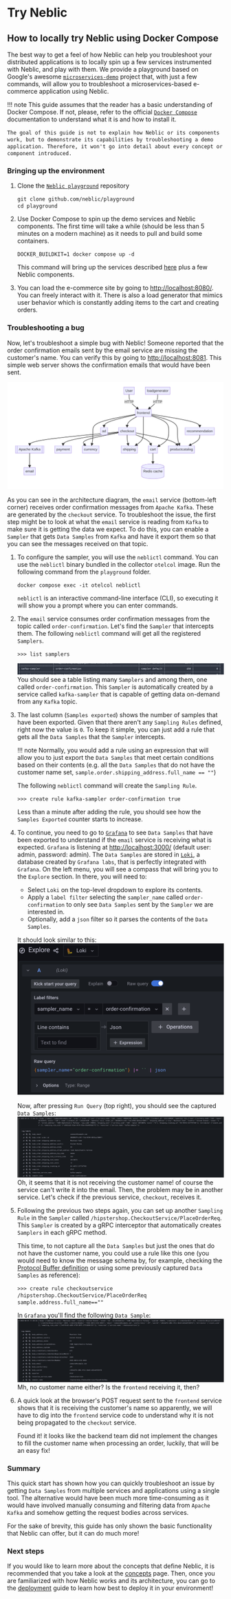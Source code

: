 # Try Neblic

## How to locally try Neblic using Docker Compose

The best way to get a feel of how Neblic can help you troubleshoot your distributed applications is to locally spin up a few services instrumented with Neblic, and play with them. We provide a playground based on Google's awesome [`microservices-demo`](https://github.com/GoogleCloudPlatform/microservices-demo) project that, with just a few commands, will allow you to troubleshoot a microservices-based e-commerce application using Neblic.

!!! note
    This guide assumes that the reader has a basic understanding of Docker Compose. If not, please, refer to the official [`Docker Compose`](https://docs.docker.com/compose/) documentation to understand what it is and how to install it. 

    The goal of this guide is not to explain how Neblic or its components work, but to demonstrate its capabilities by troubleshooting a demo application. Therefore, it won't go into detail about every concept or component introduced.

### Bringing up the environment

1. Clone the [`Neblic playground`](https://github.com/neblic/playground) repository
    ``` shell
    git clone github.com/neblic/playground
    cd playground
    ```

2. Use Docker Compose to spin up the demo services and Neblic components. The first time will take a while (should be less than 5 minutes on a modern machine) as it needs to pull and build some containers.

    ``` shell
    DOCKER_BUILDKIT=1 docker compose up -d
    ```
    This command will bring up the services described [here](https://github.com/neblic/playground/tree/main/svc#architecture) plus a few Neblic components.

3. You can load the e-commerce site by going to [http://localhost:8080/](http://localhost:8080/). You can freely interact with it. There is also a load generator that mimics user behavior which is constantly adding items to the cart and creating orders.

### Troubleshooting a bug

Now, let's troubleshoot a simple bug with Neblic! Someone reported that the order confirmation emails sent by the email service are missing the customer's name. You can verify this by going to [http://localhost:8081](http://localhost:8081). This simple web server shows the confirmation emails that would have been sent.

![demo architecture diagram](../assets/imgs/demo-architecture-diagram.png)

As you can see in the architecture diagram, the `email` service (bottom-left corner) receives order confirmation messages from `Apache Kafka`. These are generated by the `checkout` service. To troubleshoot the issue, the first step might be to look at what the `email` service is reading from `Kafka` to make sure it is getting the data we expect. To do this, you can enable a `Sampler` that gets  `Data Samples` from `Kafka` and have it export them so that you can see the messages received on that topic.

1. To configure the sampler, you will use the `neblictl` command. You can use the `neblictl` binary bundled in the collector `otelcol` image. Run the following command from the `playground` folder.

    ```shell
    docker compose exec -it otelcol neblictl
    ```
    `neblictl` is an interactive command-line interface (CLI), so executing it will show you a prompt where you can enter commands.

2. The `email` service consumes order confirmation messages from the topic called `order-confirmation`. Let's find the `Sampler` that intercepts them. The following `neblictl` command will get all the registered `Samplers`.

    ```
    >>> list samplers
    ```
    ![kafka-sampler](../assets/imgs/neblictl-kafka-sampler.png)
    You should see a table listing many `Samplers` and among them, one called `order-confirmation`. This `Sampler` is automatically created by a service called `kafka-sampler` that is capable of getting data on-demand from any `Kafka` topic. 

3. The last column (`Samples exported`) shows the number of samples that have been exported. Given that there aren't any `Sampling Rules` defined, right now the value is `0`. To keep it simple, you can just add a rule that gets all the `Data Samples` that the `Sampler` intercepts. 

    !!! note 
        Normally, you would add a rule using an expression that will allow you to just export the `Data Samples` that meet certain conditions based on their contents (e.g. all the `Data Samples` that do not have the customer name set, `sample.order.shipping_address.full_name == ""`)

    The following `neblictl` command will create the `Sampling Rule`.
    ```
    >>> create rule kafka-sampler order-confirmation true
    ```
    Less than a minute after adding the rule, you should see how the `Samples Exported` counter starts to increase.

4. To continue, you need to go to [`Grafana`](https://grafana.com/grafana/) to see `Data Samples` that have been exported to understand if the `email` service is receiving what is expected. `Grafana` is listening at [http://localhost:3000/](http://localhost:3000/) (default user: admin, password: admin). The `Data Samples` are stored in [`Loki`](https://grafana.com/oss/loki/), a database created by `Grafana labs`, that is perfectly integrated with `Grafana`. On the left menu, you will see a compass that will bring you to the `Explore` section. In there, you will need to:
    * Select `Loki` on the top-level dropdown to explore its contents.
    * Apply a `label filter` selecting the `sampler_name` called `order-confirmation` to only see `Data Samples` sent by the `Sampler` we are interested in.
    * Optionally, add a `json` filter so it parses the contents of the `Data Samples`.

    It should look similar to this:
    ![grafana explore order-confirmation config](../assets/imgs/grafana-explore-order-confirmation-config.png)

    Now, after pressing `Run Query` (top right), you should see the captured `Data Samples`:
    ![grafana explore order-confirmation data sample](../assets/imgs/grafana-explore-order-confirmation-data-sample.png)
    Oh, it seems that it is not receiving the customer name! of course the service can't write it into the email. Then, the problem may be in another service. Let's check if the previous service, `checkout`, receives it.

6. Following the previous two steps again, you can set up another `Sampling Rule` in the `Sampler` called `/hipstershop.CheckoutService/PlaceOrderReq`. This `Sampler` is created by a gRPC interceptor that automatically creates `Samplers` in each gRPC method. 
    
    This time, to not capture all the `Data Samples` but just the ones that do not have the customer name, you could use a rule like this one (you would need to know the message schema by, for example, checking the [Protocol Buffer definition](https://github.com/neblic/playground/blob/main/svc/pb/demo.proto) or using some previously captured `Data Samples` as reference):
    ```
    >>> create rule checkoutservice /hipstershop.CheckoutService/PlaceOrderReq sample.address.full_name==""
    ```

    In `Grafana` you'll find the following `Data Sample`:
    ![checkout PlaceOrderReq sample](../assets/imgs/neblictl-checkout-PlaceOrderReq-sample.png)
    Mh, no customer name either? Is the `frontend` receiving it, then?

7. A quick look at the browser's POST request sent to the `frontend` service shows that it is receiving the customer's name so apparently, we will have to dig into the `frontend` service code to understand why it is not being propagated to the `checkout` service.

    Found it! it looks like the backend team did not implement the changes to fill the customer name when processing an order, luckily, that will be an easy fix!

### Summary

This quick start has shown how you can quickly troubleshoot an issue by getting `Data Samples` from multiple services and applications using a single tool. The alternative would have been much more time-consuming as it would have involved manually consuming and filtering data from `Apache Kafka` and somehow getting the request bodies across services.

For the sake of brevity, this guide has only shown the basic functionality that Neblic can offer, but it can do much more!

### Next steps

If you would like to learn more about the concepts that define Neblic, it is recommended that you take a look at the [concepts](../getting-started/concepts.md) page. Then, once you are familiarized with how Neblic works and its architecture, you can go to the [deployment](../getting-started/deployment.md) guide to learn how best to deploy it in your environment!
